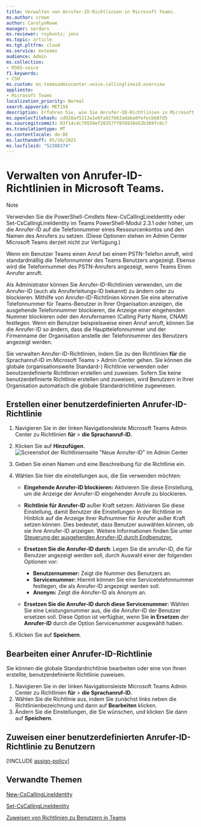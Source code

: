 ```yaml
---
title: Verwalten von Anrufer-ID-Richtlinien in Microsoft Teams.
ms.author: crowe
author: CarolynRowe
manager: serdars
ms.reviewer: roykuntz; jens
ms.topic: article
ms.tgt.pltfrm: cloud
ms.service: msteams
audience: Admin
ms.collection:
- M365-voice
f1.keywords:
- CSH
ms.custom: ms.teamsadmincenter.voice.callinglineid.overview
appliesto:
- Microsoft Teams
localization_priority: Normal
search.appverid: MET150
description: Erfahren Sie, wie Sie Anrufer-ID-Richtlinien in Microsoft Teams verwenden und verwalten, um die Anrufer-ID Teams Benutzer in Ihrer Organisation zu ändern oder zu blockieren.
ms.openlocfilehash: cd928af5213a1e6fa927662adaba0fefecb687d5
ms.sourcegitcommit: 83f14c4c79559ef28357ff076938e52b369fc0c7
ms.translationtype: MT
ms.contentlocale: de-DE
ms.lasthandoff: 05/10/2021
ms.locfileid: "52308374"
---
```

# <a name="manage-caller-id-policies-in-microsoft-teams"></a>Verwalten von Anrufer-ID-Richtlinien in Microsoft Teams.

> [!NOTE]
> Verwenden Sie die PowerShell-Cmdlets New-CsCallingLineIdentity oder Set-CsCallingLineIdentity im Teams PowerShell-Modul 2.3.1 oder höher, um die Anrufer-ID auf die Telefonnummer eines Ressourcenkontos und den Namen des Anrufers zu setzen. (Diese Optionen stehen im Admin Center Microsoft Teams derzeit nicht zur Verfügung.) 

Wenn ein Benutzer Teams einen Anruf bei einem PSTN-Telefon anruft, wird standardmäßig die Telefonnummer des Teams Benutzers angezeigt. Ebenso wird die Telefonnummer des PSTN-Anrufers angezeigt, wenn Teams Einen Anrufer anruft.

Als Administrator können Sie Anrufer-ID-Richtlinien verwenden, um die Anrufer-ID (auch als Anruferleitungs-ID bekannt) zu ändern oder zu blockieren. Mithilfe von Anrufer-ID-Richtlinien können Sie eine alternative Telefonnummer für Teams-Benutzer in Ihrer Organisation anzeigen, die ausgehende Telefonnummer blockieren, die Anzeige einer eingehenden Nummer blockieren oder den Anrufernamen (Calling Party Name, CNAM) festlegen. Wenn ein Benutzer beispielsweise einen Anruf anruft, können Sie die Anrufer-ID so ändern, dass die Haupttelefonnummer und der Firmenname der Organisation anstelle der Telefonnummer des Benutzers angezeigt werden.

Sie verwalten Anrufer-ID-Richtlinien, indem Sie zu den Richtlinien **für** die Sprachanruf-ID im Microsoft Teams  >   Admin Center gehen. Sie können die globale (organisationsweite Standard-) Richtlinie verwenden oder benutzerdefinierte Richtlinien erstellen und zuweisen. Sofern Sie keine benutzerdefinierte Richtlinie erstellen und zuweisen, wird Benutzern in Ihrer Organisation automatisch die globale Standardrichtlinie zugewiesen.

## <a name="create-a-custom-caller-id-policy"></a>Erstellen einer benutzerdefinierten Anrufer-ID-Richtlinie

1. Navigieren Sie in der linken Navigationsleiste Microsoft Teams Admin Center zu Richtlinien **für**  >  **die Sprachanruf-ID.**
2. Klicken Sie auf **Hinzufügen**. <br>
![Screenshot der Richtlinienseite "Neue Anrufer-ID" im Admin Center](media/caller-id-policies-add-policy.png)
3. Geben Sie einen Namen und eine Beschreibung für die Richtlinie ein.
4. Wählen Sie hier die einstellungen aus, die Sie verwenden möchten:

    - **Eingehende Anrufer-ID blockieren:** Aktivieren Sie diese Einstellung, um die Anzeige der Anrufer-ID eingehender Anrufe zu blockieren.
    - **Richtlinie für Anrufer-ID** außer Kraft setzen: Aktivieren Sie diese Einstellung, damit Benutzer die Einstellungen in der Richtlinie im Hinblick auf die Anzeige ihrer Rufnummer für Anrufer außer Kraft setzen können. Dies bedeutet, dass Benutzer auswählen können, ob sie ihre Anrufer-ID anzeigen. Weitere Informationen finden Sie unter [Steuerung der ausgehenden Anrufer-ID durch Endbenutzer.](./how-can-caller-id-be-used-in-your-organization.md#end-user-control-of-outbound-caller-id)
    - **Ersetzen Sie die Anrufer-ID durch**: Legen Sie die anrufer-ID, die für Benutzer angezeigt werden soll, durch Auswahl einer der folgenden Optionen vor:

        - **Benutzernummer:** Zeigt die Nummer des Benutzers an. 
        - **Servicenummer:** Hiermit können Sie eine Servicetelefonnummer festlegen, die als Anrufer-ID angezeigt werden soll.
        - **Anonym:** Zeigt die Anrufer-ID als Anonym an.

    - **Ersetzen Sie die Anrufer-ID durch diese Servicenummer:** Wählen Sie eine Leistungsnummer aus, die die Anrufer-ID der Benutzer ersetzen soll. Diese Option ist verfügbar, wenn Sie **in Ersetzen** der **Anrufer-ID** durch die Option Servicenummer ausgewählt haben.

5. Klicken Sie auf **Speichern**.

## <a name="edit-a-caller-id-policy"></a>Bearbeiten einer Anrufer-ID-Richtlinie

Sie können die globale Standardrichtlinie bearbeiten oder eine von Ihnen erstellte, benutzerdefinierte Richtlinie zuweisen. 

1. Navigieren Sie in der linken Navigationsleiste Microsoft Teams Admin Center zu Richtlinien **für**  >  **die Sprachanruf-ID.**
2. Wählen Sie die Richtlinie aus, indem Sie zunächst links neben die Richtlinienbezeichnung und dann auf **Bearbeiten** klicken.
3. Ändern Sie die Einstellungen, die Sie wünschen, und klicken Sie dann auf **Speichern**.

## <a name="assign-a-custom-caller-id-policy-to-users"></a>Zuweisen einer benutzerdefinierten Anrufer-ID-Richtlinie zu Benutzern

[!INCLUDE [assign-policy](includes/assign-policy.md)]

## <a name="related-topics"></a>Verwandte Themen

[New-CsCallingLineIdentity](/powershell/module/skype/new-cscallinglineidentity?view=skype-ps)

[Set-CsCallingLineIdentity](/powershell/module/skype/set-cscallinglineidentity?view=skype-ps)

[Zuweisen von Richtlinien zu Benutzern in Teams](assign-policies.md)
